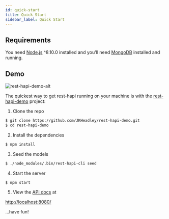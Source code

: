 ```yaml
---
id: quick-start
title: Quick Start
sidebar_label: Quick Start
---
```


## Requirements

You need [Node.js](https://nodejs.org/en/) ^8.10.0 installed and you'll need [MongoDB](https://docs.mongodb.com/manual/installation/) installed and running.

## Demo

![rest-hapi-demo-alt](https://user-images.githubusercontent.com/12631935/41741346-a6bb6ba6-754f-11e8-8c81-753956674c1a.gif)

The quickest way to get rest-hapi running on your machine is with the [rest-hapi-demo](https://github.com/JKHeadley/rest-hapi-demo) project:

1) Clone the repo
```sh
$ git clone https://github.com/JKHeadley/rest-hapi-demo.git
$ cd rest-hapi-demo
```

2) Install the dependencies
```sh
$ npm install
```

3) Seed the models
```sh
$ ./node_modules/.bin/rest-hapi-cli seed
```

4) Start the server
```sh
$ npm start
```

5) View the [API docs](swagger-documentation.md) at 

[http://localhost:8080/](http://localhost:8080/)

...have fun!